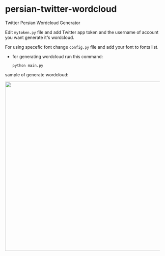 # persian-twitter-wordcloud
Twitter Persian Wordcloud Generator

Edit `mytoken.py` file and add Twitter app token and the username of account you want generate it's wordcloud.

For using specefic font change `config.py` file and add your font to fonts list.

- for generating wordcloud run this command:

      python main.py
            
sample of generate wordcloud:


<center>
      <img src="https://user-images.githubusercontent.com/58934667/222558270-6083b776-5eb7-4c8d-ada8-03017309d44a.png" width="550">
</center>
